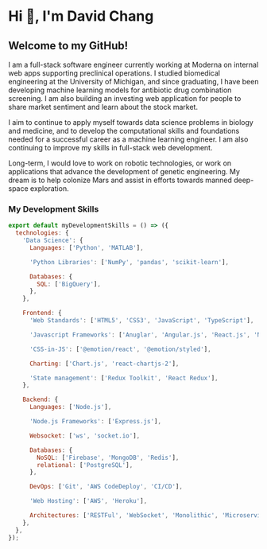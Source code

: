 # Hi 👋, I'm David Chang

## Welcome to my GitHub!

I am a full-stack software engineer currently working at Moderna on internal web apps supporting preclinical operations. I studied biomedical engineering at the University of Michigan, and since graduating, I have been developing machine learning models for antibiotic drug combination screening. I am also building an investing web application for people to share market sentiment and learn about the stock market.

I aim to continue to apply myself towards data science problems in biology and medicine, and to develop the computational skills and foundations needed for a successful career as a machine learning engineer. I am also continuing to improve my skills in full-stack web development.

Long-term, I would love to work on robotic technologies, or work on applications that advance the development of genetic engineering. My dream is to help colonize Mars and assist in efforts towards manned deep-space exploration.

### My Development Skills

```javascript
export default myDevelopmentSkills = () => ({
  technologies: {
    'Data Science': {
      Languages: ['Python', 'MATLAB'],

      'Python Libraries': ['NumPy', 'pandas', 'scikit-learn'],

      Databases: {
        SQL: ['BigQuery'],
      },
    },

    Frontend: {
      'Web Standards': ['HTML5', 'CSS3', 'JavaScript', 'TypeScript'],

      'Javascript Frameworks': ['Anuglar', 'Angular.js', 'React.js', 'Next.js'],

      'CSS-in-JS': ['@emotion/react', '@emotion/styled'],

      Charting: ['Chart.js', 'react-chartjs-2'],

      'State management': ['Redux Toolkit', 'React Redux'],
    },

    Backend: {
      Languages: ['Node.js'],

      'Node.js Frameworks': ['Express.js'],

      Websocket: ['ws', 'socket.io'],

      Databases: {
        NoSQL: ['Firebase', 'MongoDB', 'Redis'],
        relational: ['PostgreSQL'],
      },

      DevOps: ['Git', 'AWS CodeDeploy', 'CI/CD'],

      'Web Hosting': ['AWS', 'Heroku'],

      Architectures: ['RESTFul', 'WebSocket', 'Monolithic', 'Microservices'],
    },
  },
});
```
